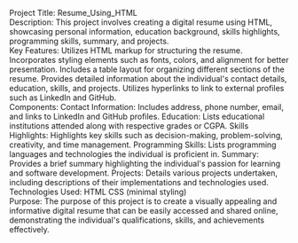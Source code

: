 Project Title: Resume_Using_HTML
<br>
Description: This project involves creating a digital resume using HTML, showcasing personal information, education background, skills highlights, programming skills, summary, and projects.
<br>
Key Features:
Utilizes HTML markup for structuring the resume.
Incorporates styling elements such as fonts, colors, and alignment for better presentation.
Includes a table layout for organizing different sections of the resume.
Provides detailed information about the individual's contact details, education, skills, and projects.
Utilizes hyperlinks to link to external profiles such as LinkedIn and GitHub.
<br>
Components:
Contact Information: Includes address, phone number, email, and links to LinkedIn and GitHub profiles.
Education: Lists educational institutions attended along with respective grades or CGPA.
Skills Highlights: Highlights key skills such as decision-making, problem-solving, creativity, and time management.
Programming Skills: Lists programming languages and technologies the individual is proficient in.
Summary: Provides a brief summary highlighting the individual's passion for learning and software development.
Projects: Details various projects undertaken, including descriptions of their implementations and technologies used.
<br>
Technologies Used:
HTML
CSS (minimal styling)
<br>
Purpose: The purpose of this project is to create a visually appealing and informative digital resume that can be easily accessed and shared online, demonstrating the individual's qualifications, skills, and achievements effectively.
